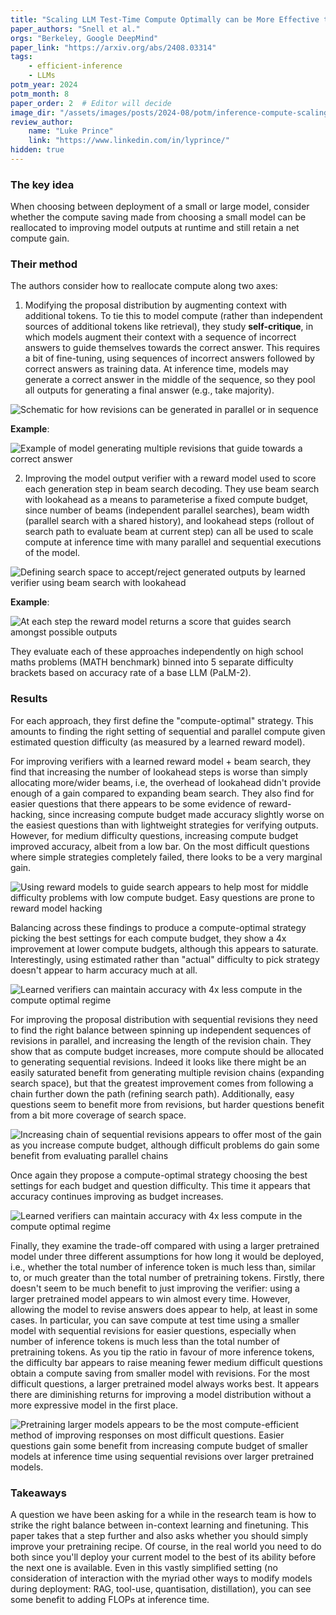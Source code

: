```yaml
---
title: "Scaling LLM Test-Time Compute Optimally can be More Effective than Scaling Model Parameters"
paper_authors: "Snell et al."
orgs: "Berkeley, Google DeepMind"
paper_link: "https://arxiv.org/abs/2408.03314"
tags:
    - efficient-inference
    - LLMs
potm_year: 2024
potm_month: 8
paper_order: 2  # Editor will decide
image_dir: "/assets/images/posts/2024-08/potm/inference-compute-scaling/"
review_author:
    name: "Luke Prince"
    link: "https://www.linkedin.com/in/lyprince/"
hidden: true
---
```


### The key idea

When choosing between deployment of a small or large model, consider whether the compute saving made from choosing a small model can be reallocated to improving model outputs at runtime and still retain a net compute gain.

### Their method

The authors consider how to reallocate compute along two axes:

1) Modifying the proposal distribution by augmenting context with additional tokens. To tie this to model compute (rather than independent sources of additional tokens like retrieval), they study **self-critique**, in which models augment their context with a sequence of incorrect answers to guide themselves towards the correct answer. This requires a bit of fine-tuning, using sequences of incorrect answers followed by correct answers as training data. At inference time, models may generate a correct answer in the middle of the sequence, so they pool all outputs for generating a final answer (e.g., take majority).

<img class="constrained_img_large" src="{{ page.image_dir | append: 'FIG-Revision-Schema.png' | relative_url }}" alt="Schematic for how revisions can be generated in parallel or in sequence">

**Example**:

<img class="constrained_img_large" src="{{ page.image_dir | append: 'FIG-Revision-Example.png' | relative_url }}" alt="Example of model generating multiple revisions that guide towards a correct answer">

2) Improving the model output verifier with a reward model used to score each generation step in beam search decoding. They use beam search with lookahead as a means to parameterise a fixed compute budget, since number of beams (independent parallel searches), beam width (parallel search with a shared history), and lookahead steps (rollout of search path to evaluate beam at current step) can all be used to scale compute at inference time with many parallel and sequential executions of the model.

<img class="constrained_img_large" src="{{ page.image_dir | append: 'FIG-Verifier-Schema.png' | relative_url }}" alt="Defining search space to accept/reject generated outputs by learned verifier using beam search with lookahead">

**Example**:

<img class="constrained_img_large" src="{{ page.image_dir | append: 'FIG-Verifier-Example.png' | relative_url }}" alt="At each step the reward model returns a score that guides search amongst possible outputs">

They evaluate each of these approaches independently on high school maths problems (MATH benchmark) binned into 5 separate difficulty brackets based on accuracy rate of a base LLM (PaLM-2).

### Results

For each approach, they first define the "compute-optimal" strategy. This amounts to finding the right setting of sequential and parallel compute given estimated question difficulty (as measured by a learned reward model).

For improving verifiers with a learned reward model + beam search, they find that increasing the number of lookahead steps is worse than simply allocating more/wider beams, i.e, the overhead of lookahead didn't provide enough of a gain compared to expanding beam search. They also find for easier questions that there appears to be some evidence of reward-hacking, since increasing compute budget made accuracy slightly worse on the easiest questions than with lightweight strategies for verifying outputs. However, for medium difficulty questions, increasing compute budget improved accuracy, albeit from a low bar. On the most difficult questions where simple strategies completely failed, there looks to be a very marginal gain.

<img class="constrained_img_large" src="{{ page.image_dir | append: 'FIG-Verifier-Sweep.png' | relative_url }}" alt="Using reward models to guide search appears to help most for middle difficulty problems with low compute budget. Easy questions are prone to reward model hacking">

Balancing across these findings to produce a compute-optimal strategy picking the best settings for each compute budget, they show a 4x improvement at lower compute budgets, although this appears to saturate. Interestingly, using estimated rather than "actual" difficulty to pick strategy doesn't appear to harm accuracy much at all.

<img class="constrained_img_small" src="{{ page.image_dir | append: 'FIG-Verifier-Optimal.png' | relative_url }}" alt="Learned verifiers can maintain accuracy with 4x less compute in the compute optimal regime">

For improving the proposal distribution with sequential revisions they need to find the right balance between spinning up independent sequences of revisions in parallel, and increasing the length of the revision chain. They show that as compute budget increases, more compute should be allocated to generating sequential revisions. Indeed it looks like there might be an easily saturated benefit from generating multiple revision chains (expanding search space), but that the greatest improvement comes from following a chain further down the path (refining search path). Additionally, easy questions seem to benefit more from revisions, but harder questions benefit from a bit more coverage of search space.

<img class="constrained_img_large" src="{{ page.image_dir | append: 'FIG-Revision-Sweep.png' | relative_url }}" alt="Increasing chain of sequential revisions appears to offer most of the gain as you increase compute budget, although difficult problems do gain some benefit from evaluating parallel chains">


Once again they propose a compute-optimal strategy choosing the best settings for each budget and question difficulty. This time it appears that accuracy continues improving as budget increases.

<img class="constrained_img_small" src="{{ page.image_dir | append: 'FIG-Revision-Optimal.png' | relative_url }}" alt="Learned verifiers can maintain accuracy with 4x less compute in the compute optimal regime">

Finally, they examine the trade-off compared with using a larger pretrained model under three different assumptions for how long it would be deployed, i.e., whether the total number of inference token is much less than, similar to, or much greater than the total number of pretraining tokens. Firstly, there doesn't seem to be much benefit to just improving the verifier: using a larger pretrained model appears to win almost every time. However, allowing the model to revise answers does appear to help, at least in some cases. In particular, you can save compute at test time using a smaller model with sequential revisions for easier questions, especially when number of inference tokens is much less than the total number of pretraining tokens. As you tip the ratio in favour of more inference tokens, the difficulty bar appears to raise meaning fewer medium difficult questions obtain a compute saving from smaller model with revisions. For the most difficult questions, a larger pretrained model always works best. It appears there are diminishing returns for improving a model distribution without a more expressive model in the first place. 

<img class="constrained_img_large" src="{{ page.image_dir | append: 'FIG-Pretraining-Comparison.png' | relative_url }}" alt="Pretraining larger models appears to be the most compute-efficient method of improving responses on most difficult questions. Easier questions gain some benefit from increasing compute budget of smaller models at inference time using sequential revisions over larger pretrained models.">

### Takeaways

A question we have been asking for a while in the research team is how to strike the right balance between in-context learning and finetuning. This paper takes that a step further and also asks whether you should simply improve your pretraining recipe. Of course, in the real world you need to do both since you'll deploy your current model to the best of its ability before the next one is available. Even in this vastly simplified setting (no consideration of interaction with the myriad other ways to modify models during deployment: RAG, tool-use, quantisation, distillation), you can see some benefit to adding FLOPs at inference time.

